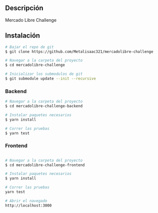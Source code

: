 ## Descripción
Mercado Libre Challenge

## Instalación
```bash
# Bajar el repo de git
$ git clone https://github.com/Metalisaac321/mercadolibre-challenge

# Navegar a la carpeta del proyecto
$ cd mercadolibre-challenge

# Inicializar los submodulos de git
$ git submodule update --init --recursive
```

### Backend
```bash
# Navegar a la carpeta del proyecto
$ cd mercadolibre-challenge-backend

# Instalar paquetes necesarios 
$ yarn install

# Correr las pruebas
$ yarn test
```

### Frontend
```bash

# Navegar a la carpeta del proyecto
$ cd mercadolibre-challenge-frontend

# Instalar paquetes necesarios
$ yarn install

# Correr las pruebas
yarn test

# Abrir el navegado
http://localhost:3000
```
